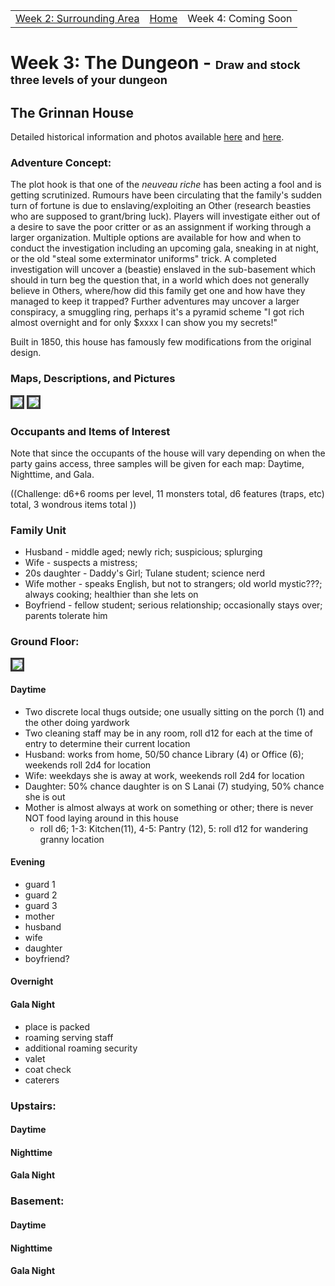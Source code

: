 <script src="{{site.assets}}/javascript/script.js"></script>

<div id="navbar" align="center">
  <table> 
    <tr>
      <td><a href="{{site.url}}/pages/week2.html">Week 2: Surrounding Area</a></td>
      <td><a href="{{site.url}}/index.html">Home</a></td> 
      <td>Week 4: Coming Soon</td>
    </tr>
  </table>
</div>

# Week 3: The Dungeon - <span style="font-size: large;">Draw and stock three levels of your dungeon</span>

## The Grinnan House 
Detailed historical information and photos available [here](http://www.historic-structures.com/la/new_orleans/grinnan_house.php) and [here](https://www.loc.gov/resource/hhh.la0065.sheet).

### Adventure Concept:
The plot hook is that one of the _neuveau riche_ has been acting a fool and is getting scrutinized.  Rumours have been circulating that the family's sudden turn of fortune is due to enslaving/exploiting an Other (research beasties who are 
supposed to grant/bring luck).  Players will investigate either out of a desire to save the poor critter or as an assignment if working through a larger organization.  Multiple options are available for how and when to conduct the 
investigation including an upcoming gala, sneaking in at night, or the old "steal some exterminator uniforms" trick.
A completed investigation will uncover a (beastie) enslaved in the sub-basement which should in turn beg the question
that, in a world which does not generally believe in Others, where/how did this family get one and how have they 
managed to keep it trapped?  Further adventures may uncover a larger conspiracy, a smuggling ring, perhaps it's a 
pyramid scheme "I got rich almost overnight and for only $xxxx I can show you my secrets!"

Built in 1850, this house has famously few modifications from the original design.  

### Maps, Descriptions, and Pictures

<img src="{{site.assets}}/images/grinnan.jpg" style="border: 3px solid #373737;"/>

<img src="{{site.assets}}/images/grinnan-second.jpg" style="border: 3px solid #373737;"/>

### Occupants and Items of Interest

Note that since the occupants of the house will vary depending on when the party gains access, three samples will be given for each map: Daytime, Nighttime, and Gala.

((Challenge: d6+6 rooms per level, 11 monsters total, d6 features (traps, etc) total, 3 wondrous items total ))

### Family Unit
 - Husband - middle aged; newly rich; suspicious; splurging
 - Wife - suspects a mistress; 
 - 20s daughter - Daddy's Girl; Tulane student; science nerd
 - Wife mother - speaks English, but not to strangers; old world mystic???; always cooking; healthier than she lets on
 - Boyfriend - fellow student; serious relationship; occasionally stays over; parents tolerate him
 
### Ground Floor:

<img src="{{site.assets}}/images/grinnan-ground.jpg" style="border: 3px solid #373737;"/>

#### Daytime
 - Two discrete local thugs outside; one usually sitting on the porch (1) and the other doing yardwork
 - Two cleaning staff may be in any room, roll d12 for each at the time of entry to determine their current location
 - Husband: works from home, 50/50 chance Library (4) or Office (6); weekends roll 2d4 for location
 - Wife: weekdays she is away at work, weekends roll 2d4 for location
 - Daughter: 50% chance daughter is on S Lanai (7) studying, 50% chance she is out
 - Mother is almost always at work on something or other; there is never NOT food laying around in this house
   - roll d6; 1-3: Kitchen(11), 4-5: Pantry (12), 5: roll d12 for wandering granny location

#### Evening
 - guard 1
 - guard 2
 - guard 3
 - mother
 - husband
 - wife
 - daughter
 - boyfriend?
 
#### Overnight 

#### Gala Night
  - place is packed
  - roaming serving staff
  - additional roaming security
  - valet
  - coat check
  - caterers

### Upstairs:
#### Daytime

#### Nighttime

#### Gala Night

### Basement:
#### Daytime

#### Nighttime

#### Gala Night

